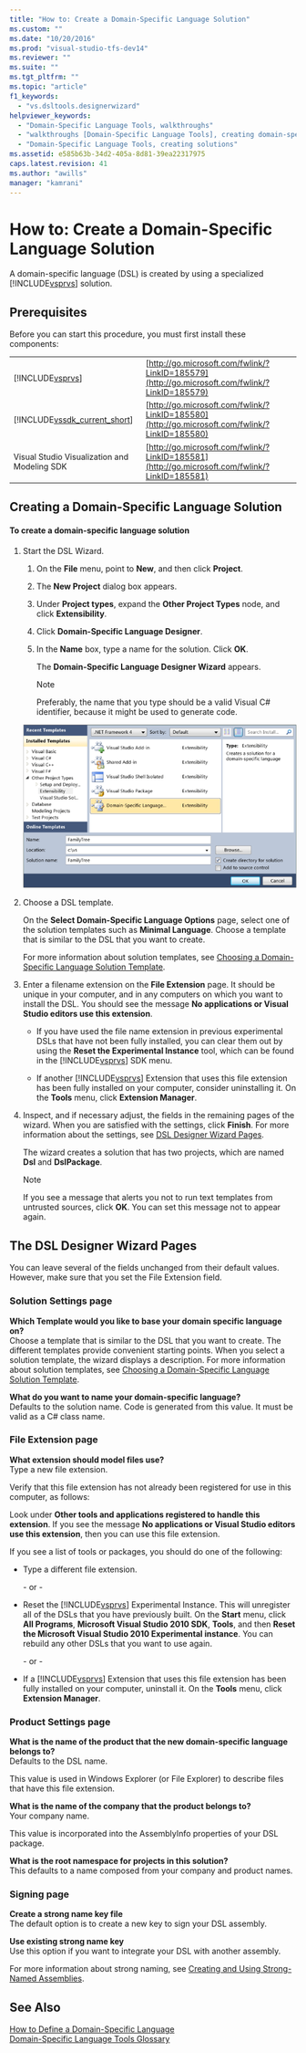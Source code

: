 ```yaml
---
title: "How to: Create a Domain-Specific Language Solution"
ms.custom: ""
ms.date: "10/20/2016"
ms.prod: "visual-studio-tfs-dev14"
ms.reviewer: ""
ms.suite: ""
ms.tgt_pltfrm: ""
ms.topic: "article"
f1_keywords: 
  - "vs.dsltools.designerwizard"
helpviewer_keywords: 
  - "Domain-Specific Language Tools, walkthroughs"
  - "walkthroughs [Domain-Specific Language Tools], creating domain-specific language"
  - "Domain-Specific Language Tools, creating solutions"
ms.assetid: e585b63b-34d2-405a-8d81-39ea22317975
caps.latest.revision: 41
ms.author: "awills"
manager: "kamrani"
---
```

# How to: Create a Domain-Specific Language Solution
A domain-specific language (DSL) is created by using a specialized [!INCLUDE[vsprvs](../code-quality/includes/vsprvs_md.md)] solution.  
  
## Prerequisites  
 Before you can start this procedure, you must first install these components:  
  
|||  
|-|-|  
|[!INCLUDE[vsprvs](../code-quality/includes/vsprvs_md.md)]|[http://go.microsoft.com/fwlink/?LinkID=185579](http://go.microsoft.com/fwlink/?LinkID=185579)|  
|[!INCLUDE[vssdk_current_short](../modeling/includes/vssdk_current_short_md.md)]|[http://go.microsoft.com/fwlink/?LinkID=185580](http://go.microsoft.com/fwlink/?LinkID=185580)|  
|Visual Studio Visualization and Modeling SDK|[http://go.microsoft.com/fwlink/?LinkID=185581](http://go.microsoft.com/fwlink/?LinkID=185581)|  
  
## Creating a Domain-Specific Language Solution  
  
#### To create a domain-specific language solution  
  
1.  Start the DSL Wizard.  
  
    1.  On the **File** menu, point to **New**, and then click **Project**.  
  
    2.  The **New Project** dialog box appears.  
  
    3.  Under **Project types**, expand the **Other Project Types** node, and click **Extensibility**.  
  
    4.  Click **Domain-Specific Language Designer**.  
  
    5.  In the **Name** box, type a name for the solution. Click **OK**.  
  
         The **Domain-Specific Language Designer Wizard** appears.  
  
        > [!NOTE]
        >  Preferably, the name that you type should be a valid Visual C# identifier, because it might be used to generate code.  
  
     ![Create DSL dialog](../modeling/media/create_dsldialog.png "Create_DSLDialog")  
  
2.  Choose a DSL template.  
  
     On the **Select Domain-Specific Language Options** page, select one of the solution templates such as **Minimal Language**. Choose a template that is similar to the DSL that you want to create.  
  
     For more information about solution templates, see [Choosing a Domain-Specific Language Solution Template](../modeling/choosing-a-domain-specific-language-solution-template.md).  
  
3.  Enter a filename extension on the **File Extension** page. It should be unique in your computer, and in any computers on which you want to install the DSL. You should see the message **No applications or Visual Studio editors use this extension**.  
  
    -   If you have used the file name extension in previous experimental DSLs that have not been fully installed, you can clear them out by using the **Reset the Experimental Instance** tool, which can be found in the [!INCLUDE[vsprvs](../code-quality/includes/vsprvs_md.md)] SDK menu.  
  
    -   If another [!INCLUDE[vsprvs](../code-quality/includes/vsprvs_md.md)] Extension that uses this file extension has been fully installed on your computer, consider uninstalling it. On the **Tools** menu, click **Extension Manager**.  
  
4.  Inspect, and if necessary adjust, the fields in the remaining pages of the wizard. When you are satisfied with the settings, click **Finish**. For more information about the settings, see [DSL Designer Wizard Pages](#settings).  
  
     The wizard creates a solution that has two projects, which are named **Dsl** and **DslPackage**.  
  
    > [!NOTE]
    >  If you see a message that alerts you not to run text templates from untrusted sources, click **OK**. You can set this message not to appear again.  
  
##  <a name="settings"></a> The DSL Designer Wizard Pages  
 You can leave several of the fields unchanged from their default values. However, make sure that you set the File Extension field.  
  
### Solution Settings page  
 **Which Template would you like to base your domain specific language on?**  
 Choose a template that is similar to the DSL that you want to create. The different templates provide convenient starting points. When you select a solution template, the wizard displays a description. For more information about solution templates, see [Choosing a Domain-Specific Language Solution Template](../modeling/choosing-a-domain-specific-language-solution-template.md).  
  
 **What do you want to name your domain-specific language?**  
 Defaults to the solution name. Code is generated from this value. It must be valid as a C# class name.  
  
### File Extension page  
 **What extension should model files use?**  
 Type a new file extension.  
  
 Verify that this file extension has not already been registered for use in this computer, as follows:  
  
 Look under **Other tools and applications registered to handle this extension**. If you see the message **No applications or Visual Studio editors use this extension**, then you can use this file extension.  
  
 If you see a list of tools or packages, you should do one of the following:  
  
-   Type a different file extension.  
  
     \- or -  
  
-   Reset the [!INCLUDE[vsprvs](../code-quality/includes/vsprvs_md.md)] Experimental Instance. This will unregister all of the DSLs that you have previously built. On the **Start** menu, click **All Programs**, **Microsoft Visual Studio 2010 SDK**, **Tools**, and then **Reset the Microsoft Visual Studio 2010 Experimental instance**. You can rebuild any other DSLs that you want to use again.  
  
     \- or -  
  
-   If a [!INCLUDE[vsprvs](../code-quality/includes/vsprvs_md.md)] Extension that uses this file extension has been fully installed on your computer, uninstall it. On the **Tools** menu, click **Extension Manager**.  
  
### Product Settings page  
 **What is the name of the product that the new domain-specific language belongs to?**  
 Defaults to the DSL name.  
  
 This value is used in Windows Explorer (or File Explorer) to describe files that have this file extension.  
  
 **What is the name of the company that the product belongs to?**  
 Your company name.  
  
 This value is incorporated into the AssemblyInfo properties of your DSL package.  
  
 **What is the root namespace for projects in this solution?**  
 This defaults to a name composed from your company and product names.  
  
### Signing page  
 **Create a strong name key file**  
 The default option is to create a new key to sign your DSL assembly.  
  
 **Use existing strong name key**  
 Use this option if you want to integrate your DSL with another assembly.  
  
 For more information about strong naming, see [Creating and Using Strong-Named Assemblies](http://go.microsoft.com/fwlink/?LinkId=186073).  
  
## See Also  
 [How to Define a Domain-Specific Language](../modeling/how-to-define-a-domain-specific-language.md)   
 [Domain-Specific Language Tools Glossary](http://msdn.microsoft.com/en-us/ca5e84cb-a315-465c-be24-76aa3df276aa)